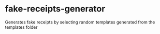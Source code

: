 # fake-receipts-generator
Generates fake receipts by selecting random templates generated from the templates folder
